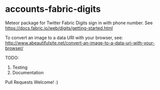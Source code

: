 # accounts-fabric-digits
Meteor package for Twitter Fabric Digits sign in with phone number.  See https://docs.fabric.io/web/digits/getting-started.html


To convert an image to a data URI with your browser, see: 
http://www.abeautifulsite.net/convert-an-image-to-a-data-uri-with-your-browser/


TODO: 
1. Testing
2. Documentation

Pull Requests Welcome!  :)
